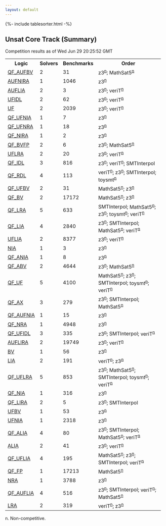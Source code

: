```yaml
---
layout: default
---
```

{%- include tablesorter.html -%}

## Unsat Core Track (Summary)
Competition results as of Wed Jun 29 20:25:52 GMT

<table>
<tr>
<th>Logic</th>
<th>Solvers</th>
<th>Benchmarks</th>
<th>Order</th>
</tr>
<tr><td rowspan="2"><a href="QF_AUFBV-ucore.html">QF_AUFBV</a>
</td><td rowspan="2">2</td><td rowspan="2">31</td>
<td><span class="non-competing-grey">z3<sup><a href="#fn">n</a></sup></span>; <span class="non-competing-grey">MathSat5<sup><a href="#fn">n</a></sup></span>
</td>
</tr>
<tr>
</tr>
<tr><td rowspan="2"><a href="AUFNIRA-ucore.html">AUFNIRA</a>
</td><td rowspan="2">1</td><td rowspan="2">1046</td>
<td><span class="non-competing-grey">z3<sup><a href="#fn">n</a></sup></span>
</td>
</tr>
<tr>
</tr>
<tr><td rowspan="2"><a href="AUFLIA-ucore.html">AUFLIA</a>
</td><td rowspan="2">2</td><td rowspan="2">3</td>
<td><span class="non-competing-grey">z3<sup><a href="#fn">n</a></sup></span>; <span class="non-competing-grey">veriT<sup><a href="#fn">n</a></sup></span>
</td>
</tr>
<tr>
</tr>
<tr><td rowspan="2"><a href="UFIDL-ucore.html">UFIDL</a>
</td><td rowspan="2">2</td><td rowspan="2">62</td>
<td><span class="non-competing-grey">z3<sup><a href="#fn">n</a></sup></span>; <span class="non-competing-grey">veriT<sup><a href="#fn">n</a></sup></span>
</td>
</tr>
<tr>
</tr>
<tr><td rowspan="2"><a href="UF-ucore.html">UF</a>
</td><td rowspan="2">2</td><td rowspan="2">2039</td>
<td><span class="non-competing-grey">z3<sup><a href="#fn">n</a></sup></span>; <span class="non-competing-grey">veriT<sup><a href="#fn">n</a></sup></span>
</td>
</tr>
<tr>
</tr>
<tr><td rowspan="2"><a href="QF_UFNIA-ucore.html">QF_UFNIA</a>
</td><td rowspan="2">1</td><td rowspan="2">7</td>
<td><span class="non-competing-grey">z3<sup><a href="#fn">n</a></sup></span>
</td>
</tr>
<tr>
</tr>
<tr><td rowspan="2"><a href="QF_UFNRA-ucore.html">QF_UFNRA</a>
</td><td rowspan="2">1</td><td rowspan="2">18</td>
<td><span class="non-competing-grey">z3<sup><a href="#fn">n</a></sup></span>
</td>
</tr>
<tr>
</tr>
<tr><td rowspan="2"><a href="QF_NIRA-ucore.html">QF_NIRA</a>
</td><td rowspan="2">1</td><td rowspan="2">2</td>
<td><span class="non-competing-grey">z3<sup><a href="#fn">n</a></sup></span>
</td>
</tr>
<tr>
</tr>
<tr><td rowspan="2"><a href="QF_BVFP-ucore.html">QF_BVFP</a>
</td><td rowspan="2">2</td><td rowspan="2">6</td>
<td><span class="non-competing-grey">z3<sup><a href="#fn">n</a></sup></span>; <span class="non-competing-grey">MathSat5<sup><a href="#fn">n</a></sup></span>
</td>
</tr>
<tr>
</tr>
<tr><td rowspan="2"><a href="UFLRA-ucore.html">UFLRA</a>
</td><td rowspan="2">2</td><td rowspan="2">20</td>
<td><span class="non-competing-grey">z3<sup><a href="#fn">n</a></sup></span>; <span class="non-competing-grey">veriT<sup><a href="#fn">n</a></sup></span>
</td>
</tr>
<tr>
</tr>
<tr><td rowspan="2"><a href="QF_IDL-ucore.html">QF_IDL</a>
</td><td rowspan="2">3</td><td rowspan="2">816</td>
<td><span class="non-competing-grey">z3<sup><a href="#fn">n</a></sup></span>; <span class="non-competing-grey">veriT<sup><a href="#fn">n</a></sup></span>; SMTInterpol</td>
</tr>
<tr>
</tr>
<tr><td rowspan="2"><a href="QF_RDL-ucore.html">QF_RDL</a>
</td><td rowspan="2">4</td><td rowspan="2">113</td>
<td><span class="non-competing-grey">veriT<sup><a href="#fn">n</a></sup></span>; <span class="non-competing-grey">z3<sup><a href="#fn">n</a></sup></span>; SMTInterpol; <span class="non-competing-grey">toysmt<sup><a href="#fn">n</a></sup></span>
</td>
</tr>
<tr>
</tr>
<tr><td rowspan="2"><a href="QF_UFBV-ucore.html">QF_UFBV</a>
</td><td rowspan="2">2</td><td rowspan="2">31</td>
<td><span class="non-competing-grey">MathSat5<sup><a href="#fn">n</a></sup></span>; <span class="non-competing-grey">z3<sup><a href="#fn">n</a></sup></span>
</td>
</tr>
<tr>
</tr>
<tr><td rowspan="2"><a href="QF_BV-ucore.html">QF_BV</a>
</td><td rowspan="2">2</td><td rowspan="2">17172</td>
<td><span class="non-competing-grey">MathSat5<sup><a href="#fn">n</a></sup></span>; <span class="non-competing-grey">z3<sup><a href="#fn">n</a></sup></span>
</td>
</tr>
<tr>
</tr>
<tr><td rowspan="2"><a href="QF_LRA-ucore.html">QF_LRA</a>
</td><td rowspan="2">5</td><td rowspan="2">633</td>
<td>SMTInterpol; <span class="non-competing-grey">MathSat5<sup><a href="#fn">n</a></sup></span>; <span class="non-competing-grey">z3<sup><a href="#fn">n</a></sup></span>; <span class="non-competing-grey">toysmt<sup><a href="#fn">n</a></sup></span>; <span class="non-competing-grey">veriT<sup><a href="#fn">n</a></sup></span>
</td>
</tr>
<tr>
</tr>
<tr><td rowspan="2"><a href="QF_LIA-ucore.html">QF_LIA</a>
</td><td rowspan="2">4</td><td rowspan="2">2840</td>
<td><span class="non-competing-grey">z3<sup><a href="#fn">n</a></sup></span>; SMTInterpol; <span class="non-competing-grey">MathSat5<sup><a href="#fn">n</a></sup></span>; <span class="non-competing-grey">veriT<sup><a href="#fn">n</a></sup></span>
</td>
</tr>
<tr>
</tr>
<tr><td rowspan="2"><a href="UFLIA-ucore.html">UFLIA</a>
</td><td rowspan="2">2</td><td rowspan="2">8377</td>
<td><span class="non-competing-grey">z3<sup><a href="#fn">n</a></sup></span>; <span class="non-competing-grey">veriT<sup><a href="#fn">n</a></sup></span>
</td>
</tr>
<tr>
</tr>
<tr><td rowspan="2"><a href="NIA-ucore.html">NIA</a>
</td><td rowspan="2">1</td><td rowspan="2">3</td>
<td><span class="non-competing-grey">z3<sup><a href="#fn">n</a></sup></span>
</td>
</tr>
<tr>
</tr>
<tr><td rowspan="2"><a href="QF_ANIA-ucore.html">QF_ANIA</a>
</td><td rowspan="2">1</td><td rowspan="2">8</td>
<td><span class="non-competing-grey">z3<sup><a href="#fn">n</a></sup></span>
</td>
</tr>
<tr>
</tr>
<tr><td rowspan="2"><a href="QF_ABV-ucore.html">QF_ABV</a>
</td><td rowspan="2">2</td><td rowspan="2">4644</td>
<td><span class="non-competing-grey">z3<sup><a href="#fn">n</a></sup></span>; <span class="non-competing-grey">MathSat5<sup><a href="#fn">n</a></sup></span>
</td>
</tr>
<tr>
</tr>
<tr><td rowspan="2"><a href="QF_UF-ucore.html">QF_UF</a>
</td><td rowspan="2">5</td><td rowspan="2">4100</td>
<td><span class="non-competing-grey">MathSat5<sup><a href="#fn">n</a></sup></span>; <span class="non-competing-grey">z3<sup><a href="#fn">n</a></sup></span>; SMTInterpol; <span class="non-competing-grey">toysmt<sup><a href="#fn">n</a></sup></span>; <span class="non-competing-grey">veriT<sup><a href="#fn">n</a></sup></span>
</td>
</tr>
<tr>
</tr>
<tr><td rowspan="2"><a href="QF_AX-ucore.html">QF_AX</a>
</td><td rowspan="2">3</td><td rowspan="2">279</td>
<td><span class="non-competing-grey">z3<sup><a href="#fn">n</a></sup></span>; SMTInterpol; <span class="non-competing-grey">MathSat5<sup><a href="#fn">n</a></sup></span>
</td>
</tr>
<tr>
</tr>
<tr><td rowspan="2"><a href="QF_AUFNIA-ucore.html">QF_AUFNIA</a>
</td><td rowspan="2">1</td><td rowspan="2">15</td>
<td><span class="non-competing-grey">z3<sup><a href="#fn">n</a></sup></span>
</td>
</tr>
<tr>
</tr>
<tr><td rowspan="2"><a href="QF_NRA-ucore.html">QF_NRA</a>
</td><td rowspan="2">1</td><td rowspan="2">4948</td>
<td><span class="non-competing-grey">z3<sup><a href="#fn">n</a></sup></span>
</td>
</tr>
<tr>
</tr>
<tr><td rowspan="2"><a href="QF_UFIDL-ucore.html">QF_UFIDL</a>
</td><td rowspan="2">3</td><td rowspan="2">335</td>
<td><span class="non-competing-grey">z3<sup><a href="#fn">n</a></sup></span>; SMTInterpol; <span class="non-competing-grey">veriT<sup><a href="#fn">n</a></sup></span>
</td>
</tr>
<tr>
</tr>
<tr><td rowspan="2"><a href="AUFLIRA-ucore.html">AUFLIRA</a>
</td><td rowspan="2">2</td><td rowspan="2">19749</td>
<td><span class="non-competing-grey">z3<sup><a href="#fn">n</a></sup></span>; <span class="non-competing-grey">veriT<sup><a href="#fn">n</a></sup></span>
</td>
</tr>
<tr>
</tr>
<tr><td rowspan="2"><a href="BV-ucore.html">BV</a>
</td><td rowspan="2">1</td><td rowspan="2">56</td>
<td><span class="non-competing-grey">z3<sup><a href="#fn">n</a></sup></span>
</td>
</tr>
<tr>
</tr>
<tr><td rowspan="2"><a href="LIA-ucore.html">LIA</a>
</td><td rowspan="2">2</td><td rowspan="2">191</td>
<td><span class="non-competing-grey">veriT<sup><a href="#fn">n</a></sup></span>; <span class="non-competing-grey">z3<sup><a href="#fn">n</a></sup></span>
</td>
</tr>
<tr>
</tr>
<tr><td rowspan="2"><a href="QF_UFLRA-ucore.html">QF_UFLRA</a>
</td><td rowspan="2">5</td><td rowspan="2">853</td>
<td><span class="non-competing-grey">z3<sup><a href="#fn">n</a></sup></span>; <span class="non-competing-grey">MathSat5<sup><a href="#fn">n</a></sup></span>; SMTInterpol; <span class="non-competing-grey">toysmt<sup><a href="#fn">n</a></sup></span>; <span class="non-competing-grey">veriT<sup><a href="#fn">n</a></sup></span>
</td>
</tr>
<tr>
</tr>
<tr><td rowspan="2"><a href="QF_NIA-ucore.html">QF_NIA</a>
</td><td rowspan="2">1</td><td rowspan="2">316</td>
<td><span class="non-competing-grey">z3<sup><a href="#fn">n</a></sup></span>
</td>
</tr>
<tr>
</tr>
<tr><td rowspan="2"><a href="QF_LIRA-ucore.html">QF_LIRA</a>
</td><td rowspan="2">2</td><td rowspan="2">5</td>
<td><span class="non-competing-grey">z3<sup><a href="#fn">n</a></sup></span>; SMTInterpol</td>
</tr>
<tr>
</tr>
<tr><td rowspan="2"><a href="UFBV-ucore.html">UFBV</a>
</td><td rowspan="2">1</td><td rowspan="2">53</td>
<td><span class="non-competing-grey">z3<sup><a href="#fn">n</a></sup></span>
</td>
</tr>
<tr>
</tr>
<tr><td rowspan="2"><a href="UFNIA-ucore.html">UFNIA</a>
</td><td rowspan="2">1</td><td rowspan="2">2318</td>
<td><span class="non-competing-grey">z3<sup><a href="#fn">n</a></sup></span>
</td>
</tr>
<tr>
</tr>
<tr><td rowspan="2"><a href="QF_ALIA-ucore.html">QF_ALIA</a>
</td><td rowspan="2">4</td><td rowspan="2">80</td>
<td><span class="non-competing-grey">z3<sup><a href="#fn">n</a></sup></span>; SMTInterpol; <span class="non-competing-grey">MathSat5<sup><a href="#fn">n</a></sup></span>; <span class="non-competing-grey">veriT<sup><a href="#fn">n</a></sup></span>
</td>
</tr>
<tr>
</tr>
<tr><td rowspan="2"><a href="ALIA-ucore.html">ALIA</a>
</td><td rowspan="2">2</td><td rowspan="2">41</td>
<td><span class="non-competing-grey">z3<sup><a href="#fn">n</a></sup></span>; <span class="non-competing-grey">veriT<sup><a href="#fn">n</a></sup></span>
</td>
</tr>
<tr>
</tr>
<tr><td rowspan="2"><a href="QF_UFLIA-ucore.html">QF_UFLIA</a>
</td><td rowspan="2">4</td><td rowspan="2">195</td>
<td><span class="non-competing-grey">MathSat5<sup><a href="#fn">n</a></sup></span>; <span class="non-competing-grey">z3<sup><a href="#fn">n</a></sup></span>; SMTInterpol; <span class="non-competing-grey">veriT<sup><a href="#fn">n</a></sup></span>
</td>
</tr>
<tr>
</tr>
<tr><td rowspan="2"><a href="QF_FP-ucore.html">QF_FP</a>
</td><td rowspan="2">1</td><td rowspan="2">17213</td>
<td><span class="non-competing-grey">MathSat5<sup><a href="#fn">n</a></sup></span>
</td>
</tr>
<tr>
</tr>
<tr><td rowspan="2"><a href="NRA-ucore.html">NRA</a>
</td><td rowspan="2">1</td><td rowspan="2">3788</td>
<td><span class="non-competing-grey">z3<sup><a href="#fn">n</a></sup></span>
</td>
</tr>
<tr>
</tr>
<tr><td rowspan="2"><a href="QF_AUFLIA-ucore.html">QF_AUFLIA</a>
</td><td rowspan="2">4</td><td rowspan="2">516</td>
<td><span class="non-competing-grey">z3<sup><a href="#fn">n</a></sup></span>; SMTInterpol; <span class="non-competing-grey">veriT<sup><a href="#fn">n</a></sup></span>; <span class="non-competing-grey">MathSat5<sup><a href="#fn">n</a></sup></span>
</td>
</tr>
<tr>
</tr>
<tr><td rowspan="2"><a href="LRA-ucore.html">LRA</a>
</td><td rowspan="2">2</td><td rowspan="2">319</td>
<td><span class="non-competing-grey">veriT<sup><a href="#fn">n</a></sup></span>; <span class="non-competing-grey">z3<sup><a href="#fn">n</a></sup></span>
</td>
</tr>
<tr>
</tr>
</table><span id="fn"> n. Non-competitive.</span>


